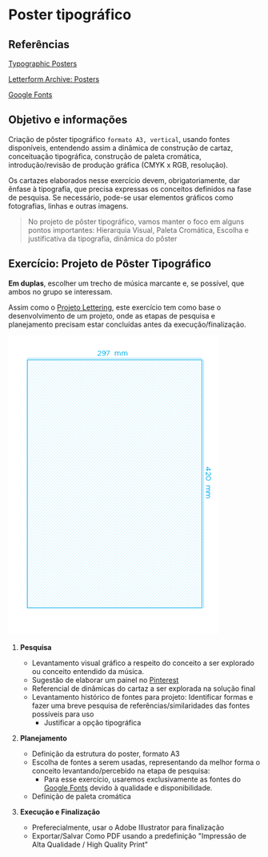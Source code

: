 # Poster tipográfico

## Referências

[Typographic Posters](https://www.typographicposters.com/ ':ignore')

[Letterform Archive: Posters](https://oa.letterformarchive.org/search?dims=Format&vals0=Poster&friendly0=Poster ':ignore')

[Google Fonts](https://fonts.google.com/ ':ignore')

## Objetivo e informações

Criação de pôster tipográfico ```formato A3, vertical```, usando fontes disponíveis, entendendo assim a dinâmica de construção de cartaz, conceituação tipográfica, construção de paleta cromática, introdução/revisão de produção gráfica (CMYK x RGB, resolução).

Os cartazes elaborados nesse exercício devem, obrigatoriamente, dar ênfase à tipografia, que precisa expressas os conceitos definidos na fase de pesquisa. Se necessário, pode-se usar elementos gráficos como fotografias, linhas e outras imagens.

> No projeto de pôster tipográfico, vamos manter o foco em alguns pontos importantes:
>Hierarquia Visual, Paleta Cromática, Escolha e justificativa da tipografia, dinâmica do pôster


## Exercício: Projeto de Pôster Tipográfico

**Em duplas**, escolher um trecho de música marcante e, se possível, que ambos no grupo se interessam.

Assim como o [Projeto Lettering](/lettering?id=exerc%c3%adcio-3-projeto-lettering), este exercício tem como base o desenvolvimento de um projeto, onde as etapas de pesquisa e planejamento precisam estar concluídas antes da execução/finalização.

![A3](img/A3.png)

1. **Pesquisa**

    - Levantamento visual gráfico a respeito do conceito a ser explorado ou conceito entendido da música. 
    - Sugestão de elaborar um painel no [Pinterest](https://br.pinterest.com/ ':ignore')
    - Referencial de dinâmicas do cartaz a ser explorada na solução final
    - Levantamento histórico de fontes para projeto: Identificar formas e fazer uma breve pesquisa de referências/similaridades das fontes possíveis para uso
        - Justificar a opção tipográfica 

2. **Planejamento**

    - Definição da estrutura do poster, formato A3
    - Escolha de fontes a serem usadas, representando da melhor forma o conceito levantando/percebido na etapa de pesquisa:
        - Para esse exercício, usaremos exclusivamente as fontes do [Google Fonts](https://fonts.google.com/ ':ignore') devido à qualidade e disponibilidade.
    - Definição de paleta cromática

3. **Execução e Finalização**
    
    - Preferecialmente, usar o Adobe Illustrator para finalização
    - Exportar/Salvar Como PDF usando a predefinição "Impressão de Alta Qualidade / High Quality Print"